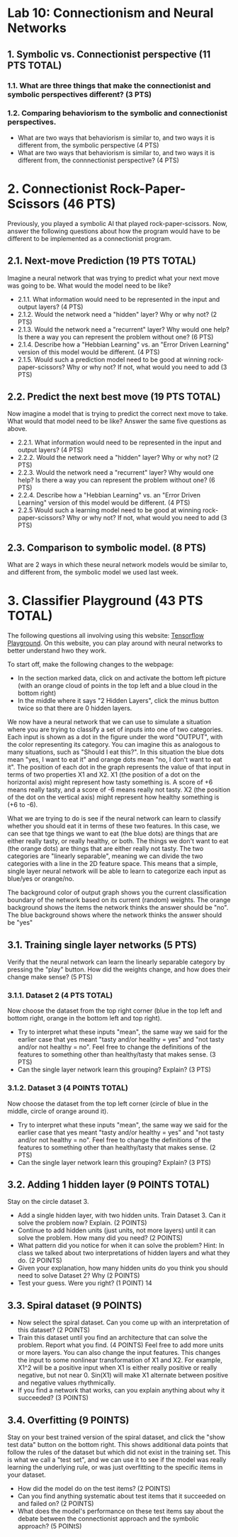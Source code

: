 # Lab 10: Connectionism and Neural Networks

## 1. Symbolic vs. Connectionist perspective (11 PTS TOTAL)

### 1.1. What are three things that make the connectionist and symbolic perspectives different? (3 PTS)

### 1.2. Comparing behaviorism to the symbolic and connectionist perspectives. 
- What are two ways that behaviorism is similar to, and two ways it is different from, the symbolic perspective (4 PTS)
- What are two ways that behaviorism is similar to, and two ways it is different from, the connnectionist perspective? (4 PTS)

# 2. Connectionist Rock-Paper-Scissors (46 PTS)
Previously, you played a symbolic AI that played rock-paper-scissors.
Now, answer the following questions about how the program would have to be different to be implemented as a connectionist program.

## 2.1. Next-move Prediction (19 PTS TOTAL)
Imagine a neural network that was trying to predict what your next move was going to be.
What would the model need to be like? 

- 2.1.1. What information would need to be represented in the input and output layers? (4 PTS)
- 2.1.2. Would the network need a "hidden" layer? Why or why not? (2 PTS)
- 2.1.3. Would the network need a "recurrent" layer? Why would one help? Is there a way you can represent the problem without one? (6 PTS)
- 2.1.4. Describe how a "Hebbian Learning" vs. an "Error Driven Learning" version of this model would be different. (4 PTS)
- 2.1.5. Would such a prediction model need to be good at winning rock-paper-scissors? Why or why not? If not, what would you need to add (3 PTS)

## 2.2. Predict the next best move (19 PTS TOTAL)
Now imagine a model that is trying to predict the correct next move to take.
What would that model need to be like? Answer the same five questions as above.
- 2.2.1. What information would need to be represented in the input and output layers? (4 PTS)
- 2.2.2. Would the network need a "hidden" layer? Why or why not? (2 PTS)
- 2.2.3. Would the network need a "recurrent" layer? Why would one help? Is there a way you can represent the problem without one? (6 PTS)
- 2.2.4. Describe how a "Hebbian Learning" vs. an "Error Driven Learning" version of this model would be different. (4 PTS)
- 2.2.5 Would such a learning model need to be good at winning rock-paper-scissors? Why or why not? If not, what would you need to add (3 PTS)

## 2.3. Comparison to symbolic model. (8 PTS)
What are 2 ways in which these neural network models would be similar to, and different from, the symbolic model we used last week.

# 3. Classifier Playground (43 PTS TOTAL)
The following questions all involving using this website: [Tensorflow Playground](https://playground.tensorflow.org/#activation=tanh&batchSize=10&dataset=circle&regDataset=reg-plane&learningRate=0.03&regularizationRate=0&noise=0&networkShape=4,2&seed=0.33221&showTestData=false&discretize=false&percTrainData=50&x=true&y=true&xTimesY=false&xSquared=false&ySquared=false&cosX=false&sinX=false&cosY=false&sinY=false&collectStats=false&problem=classification&initZero=false&hideText=false ).
On this website, you can play around with neural networks to better understand hwo they work.

To start off, make the following changes to the webpage:
- In the section marked data, click on and activate the bottom left picture (with an orange cloud of points in the top left and a blue cloud in the bottom right)
- In the middle where it says "2 Hidden Layers", click the minus button twice so that there are 0 hidden layers.

We now have a neural network that we can use to simulate a situation where you are trying to classify a set of inputs into one of two categories.
Each input is shown as a dot in the figure under the word "OUTPUT", with the color representing its category.
You can imagine this as analogous to many situations, such as "Should I eat this?".
In this situation the blue dots mean "yes, I want to eat it" and orange dots mean "no, I don't want to eat it".
The position of each dot in the graph represents the value of that input in terms of two properties X1 and X2.
X1 (the position of a dot on the horizontal axis) might represent how tasty something is. 
A score of +6 means really tasty, and a score of -6 means really not tasty.
X2 (the position of the dot on the vertical axis) might represent how healthy something is (+6 to -6).

What we are trying to do is see if the neural network can learn to classify whether you should eat it in terms of these two features.
In this case, we can see that tge things we want to eat (the blue dots) are things that are either really tasty, or really healthy, or both.
The things we don't want to eat (the orange dots) are things that are either really not tasty.
The two categories are "linearly separable", meaning we can divide the two categories with a line in the 2D feature space.
This means that a simple, single layer neural network will be able to learn to categorize each input as blue/yes or orange/no.

The background color of output graph shows you the current classification boundary of the network based on its current (random) weights.
The orange background shows the items the network thinks the answer should be "no".
The blue background shows where the network thinks the answer should be "yes"

## 3.1. Training single layer networks (5 PTS)
Verify that the neural network can learn the linearly separable category by pressing the "play" button.  How did the weights change, and
how does their change make sense? (5 PTS)

### 3.1.1. Dataset 2 (4 PTS TOTAL)
Now choose the dataset from the top right corner (blue in the top left and bottom right, orange in the bottom left and top right).
- Try to interpret what these inputs "mean", the same way we said for the earlier case that yes meant "tasty and/or healthy = yes" and "not tasty and/or not healthy = no".
Feel free to change the definitions of the features to something other than healthy/tasty that makes sense. (3 PTS)
- Can the single layer network learn this grouping? Explain?  (3 PTS)

### 3.1.2. Dataset 3 (4 POINTS TOTAL)
Now choose the dataset from the top left corner (circle of blue in the middle, circle of orange around it).
- Try to interpret what these inputs "mean", the same way we said for the earlier case that yes meant "tasty and/or healthy = yes" and "not tasty and/or not healthy = no".
Feel free to change the definitions of the features to something other than healthy/tasty that makes sense.  (2 PTS)
- Can the single layer network learn this grouping? Explain?  (3 PTS)

## 3.2. Adding 1 hidden layer (9 POINTS TOTAL)
Stay on the circle dataset 3.
- Add a single hidden layer, with two hidden units. Train Dataset 3. Can it solve the problem now? Explain. (2 POINTS)
- Continue to add hidden units (just units, not more layers) until it can solve the problem. How many did you need? (2 POINTS)
- What pattern did you notice for when it can solve the problem? Hint: In class we talked about two interpretations of hidden layers and what they do. (2 POINTS)
- Given your explanation, how many hidden units do you think you should need to solve Dataset 2? Why (2 POINTS)
- Test your guess. Were you right? (1 POINT)
14
## 3.3. Spiral dataset (9 POINTS)
- Now select the spiral dataset. Can you come up with an interpretation of this dataset? (2 POINTS)
- Train this dataset until you find an architecture that can solve the problem. Report what you find. (4 POINTS)
Feel free to add more units or more layers. You can also change the input features.
This changes the input to some nonlinear transformation of X1 and X2. For example, X1^2 will be a positive input when 
X1 is either really positive or really negative, but not near 0. Sin(X1) will make X1 alternate between positive and negative values rhythmically.
- If you find a network that works, can you explain anything about why it succeeded? (3 POINTS)

## 3.4. Overfitting (9 POINTS)
Stay on your best trained version of the spiral dataset, and click the "show test data" button on the bottom right.
This shows additional data points that follow the rules of the dataset but which did not exist in the training set. This is 
what we call a "test set", and we can use it to see if the model was really learning the underlying rule, or was just overfitting to the specific items
in your dataset.
- How did the model do on the test items? (2 POINTS)
- Can you find anything systematic about test items that it succeeded on and failed on? (2 POINTS)
- What does the model's performance on these test items say about the debate between the connectionist approach and the symbolic approach? (5 POINtS)

